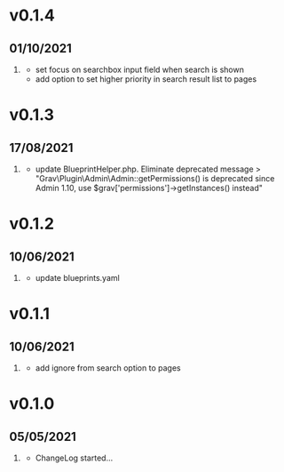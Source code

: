 # v0.1.4
##  01/10/2021

1. [](#new)
    * set focus on searchbox input field when search is shown
    * add option to set higher priority in search result list to pages

# v0.1.3
##  17/08/2021

1. [](#update)
    * update BlueprintHelper.php. Eliminate deprecated message > "Grav\Plugin\Admin\Admin::getPermissions() is deprecated since Admin 1.10, use $grav['permissions']->getInstances() instead"

# v0.1.2
##  10/06/2021

1. [](#update)
    * update blueprints.yaml

# v0.1.1
##  10/06/2021

1. [](#new)
    * add ignore from search option to pages

# v0.1.0
##  05/05/2021

1. [](#new)
    * ChangeLog started...
